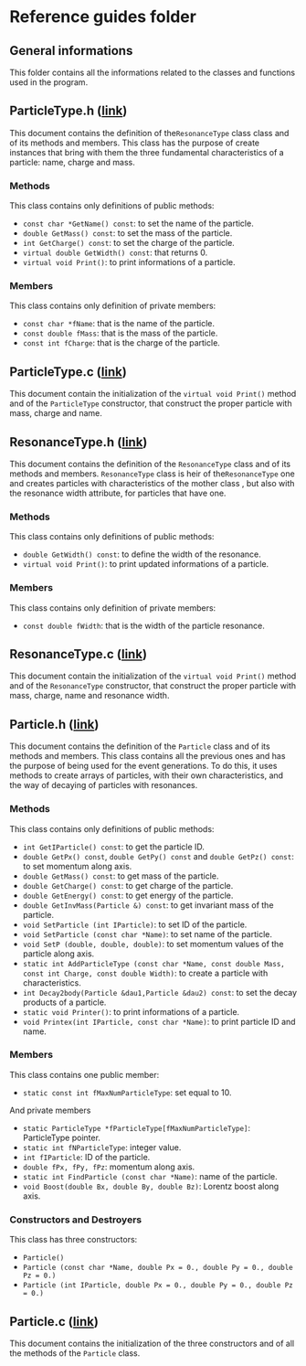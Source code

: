 # Reference guides folder

## General informations
This folder contains all the informations related to the classes and functions used in the program.

## ParticleType.h ([link](https://github.com/JustWhit3/Particle-class/blob/master/Reference%20guides/ParticleType.h))
This document contains the definition of the`ResonanceType` class class and of its methods and members. This class has the purpose of create instances that bring with them the three fundamental characteristics of a particle: name, charge and mass.

### Methods
This class contains only definitions of public methods:
- `const char *GetName() const`: to set the name of the particle.
- `double GetMass() const`: to set the mass of the particle.
- `int GetCharge() const`: to set the charge of the particle.
- `virtual double GetWidth() const`: that returns 0.
- `virtual void Print()`: to print informations of a particle.

### Members
This class contains only definition of private members:
- `const char *fName`: that is the name of the particle.
- `const double fMass`: that is the mass of the particle.
- `const int fCharge`: that is the charge of the particle.

## ParticleType.c ([link](https://github.com/JustWhit3/Particle-class/blob/master/Reference%20guides/ParticleType.c))
This document contain the initialization of the `virtual void Print()` method and of the `ParticleType` constructor, that construct the proper particle with mass, charge and name.

## ResonanceType.h ([link](https://github.com/JustWhit3/Particle-class/blob/master/Reference%20guides/ResonanceType.h))
This document contains the definition of the `ResonanceType` class and of its methods and members. `ResonanceType` class is heir of the`ResonanceType` one and creates particles with characteristics of the mother class , but also with the resonance width attribute, for particles that have one.

### Methods
This class contains only definitions of public methods:
- `double GetWidth() const`: to define the width of the resonance.
- `virtual void Print()`: to print updated informations of a particle.

### Members
This class contains only definition of private members:
- `const double fWidth`: that is the width of the particle resonance.

## ResonanceType.c ([link](https://github.com/JustWhit3/Particle-class/blob/master/Reference%20guides/ResonanceType.c))
This document contain the initialization of the `virtual void Print()` method and of the `ResonanceType` constructor, that construct the proper particle with mass, charge, name and resonance width.

## Particle.h ([link](https://github.com/JustWhit3/Particle-class/blob/master/Reference%20guides/Particle.h))
This document contains the definition of the `Particle` class and of its methods and members. This class contains all the previous ones and has the purpose of being used for the event generations. To do this, it uses methods to create arrays of particles, with their own characteristics, and the way of decaying of particles with resonances.

### Methods
This class contains only definitions of public methods:
- `int GetIParticle() const`: to get the particle ID.
- `double GetPx() const`, `double GetPy() const` and `double GetPz() const`: to set momentum along axis.
- `double GetMass() const`: to get mass of the particle.
- `double GetCharge() const`: to get charge of the particle.
- `double GetEnergy() const`: to get energy of the particle.
- `double GetInvMass(Particle &) const`: to get invariant mass of the particle.
- `void SetParticle (int IParticle)`: to set ID of the particle.
- `void SetParticle (const char *Name)`: to set name of the particle.
- `void SetP (double, double, double)`: to set momentum values of the particle along axis.
- `static int AddParticleType (const char *Name, const double Mass, const int Charge, const double Width)`: to create a particle with characteristics.
- `int Decay2body(Particle &dau1,Particle &dau2) const`: to set the decay products of a particle.
- `static void Printer()`: to print informations of a particle.
- `void Printex(int IParticle, const char *Name)`: to print particle ID and name.

### Members
This class contains one public member:
- `static const int fMaxNumParticleType`: set equal to 10.

And private members
- `static ParticleType *fParticleType[fMaxNumParticleType]`: ParticleType pointer.
- `static int fNParticleType`: integer value.
- `int fIParticle`: ID of the particle.
- `double fPx, fPy, fPz`: momentum along axis.
- `static int FindParticle (const char *Name)`: name of the particle.
- `void Boost(double Bx, double By, double Bz)`: Lorentz boost along axis.

### Constructors and Destroyers
This class has three constructors:
- `Particle()`
- `Particle (const char *Name, double Px = 0., double Py = 0., double Pz = 0.)`
- `Particle (int IParticle, double Px = 0., double Py = 0., double Pz = 0.)`

## Particle.c ([link](https://github.com/JustWhit3/Particle-class/blob/master/Reference%20guides/Particle.c))
This document contains the initialization of the three constructors and of all the methods of the `Particle` class.
